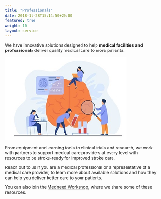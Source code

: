 ```yaml
---
title: "Professionals"
date: 2018-11-28T15:14:50+20:00 
featured: true
weight: 10
layout: service
---
```


We have innovative solutions designed to help **medical facilities and professionals** deliver quality medical care to more patients. 

![Research Tools](/images/illustrations/research.jpg)


From equipment and learning tools to clinical trials and research, we work with partners to support medical care providers at every level with resources to be stroke-ready for improved stroke care.

Reach out to us if you are a medical professional or a representative of a medical care provider, to learn more about available solutions and how they can help you deliver better care to your patients. 

You can also join the <a href="/services/workshop">Medneed Workshop</a>, where we share some of these resources.





